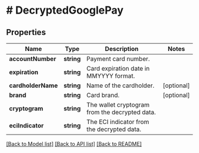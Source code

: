 # # DecryptedGooglePay

## Properties

Name | Type | Description | Notes
------------ | ------------- | ------------- | -------------
**accountNumber** | **string** | Payment card number. | 
**expiration** | **string** | Card expiration date in MMYYYY format. | 
**cardholderName** | **string** | Name of the cardholder. | [optional] 
**brand** | **string** | Card brand. | [optional] 
**cryptogram** | **string** | The wallet cryptogram from the decrypted data. | 
**eciIndicator** | **string** | The ECI indicator from the decrypted data. | 

[[Back to Model list]](../../README.md#documentation-for-models) [[Back to API list]](../../README.md#documentation-for-api-endpoints) [[Back to README]](../../README.md)


